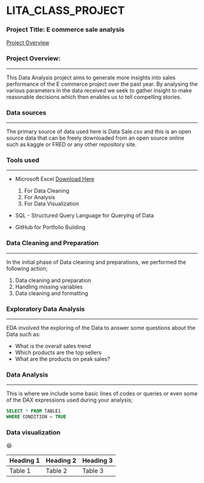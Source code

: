 # LITA_CLASS_PROJECT

### Project Title: E commerce sale analysis

[Project Overview](#project-overview)



### Project Overview:
---

This Data Analysis project aims to generate more insights into sales performance of the E commerce project over the past year. By analysing the various parameters in the data received we seek to gather insight to make reasonable decisions which then enables us to tell compelling stories.

### Data sources
---

The primary source of data used here is Data Sale.csv and this is an open source data that can be freely downloaded from an open source online such as kaggle or FRED or any other repository site.

### Tools used 
---

- Microsoft Excel [Download Here](https://www.microsoft.com)
  1. For Data Cleaning
  2. For Analysis
  3. For Data Visualization
     
- SQL - Structured Query Language for Querying of Data
     
- GitHub for Portfolio Building

### Data Cleaning and Preparation
---
In the initial phase of Data cleaning and preparations, we performed the following action;

1. Data cleaning and preparation
2. Handling missing variables
3. Data cleaning and formatting

### Exploratory Data Analysis
---
EDA involved the exploring of the Data to answer some questions about the Data such as:
- What is the overall sales trend
- Which products are the top sellers
- What are the products on peak sales?

### Data Analysis
---
This is where we include some basic lines of codes or queries or even some of the DAX expressions used during your analysis;

```SQL
SELECT * FROM TABLE1
WHERE CONDITION = TRUE
```
### Data visualization

😆

| Heading 1| Heading 2| Heading 3|
|----------|----------|----------|
| Table 1 | Table 2 | Table 3 |



   
  




